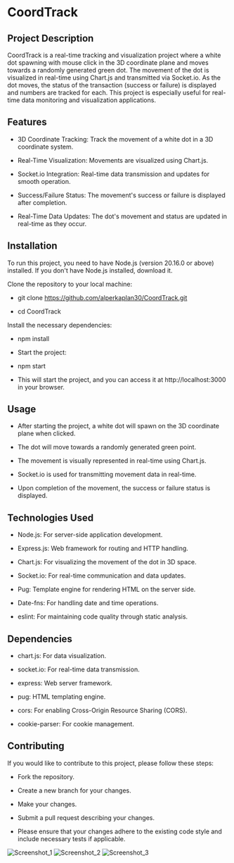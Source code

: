 # CoordTrack

## Project Description

CoordTrack is a real-time tracking and visualization project where a white dot spawning with mouse click in the 3D coordinate plane and moves towards a randomly generated green dot. The movement of the dot is visualized in real-time using Chart.js and transmitted via Socket.io. As the dot moves, the status of the transaction (success or failure) is displayed and numbers are tracked for each. This project is especially useful for real-time data monitoring and visualization applications.

## Features

- 3D Coordinate Tracking: Track the movement of a white dot in a 3D coordinate system.

- Real-Time Visualization: Movements are visualized using Chart.js.

- Socket.io Integration: Real-time data transmission and updates for smooth operation.

- Success/Failure Status: The movement's success or failure is displayed after completion.

- Real-Time Data Updates: The dot's movement and status are updated in real-time as they occur.

## Installation

To run this project, you need to have Node.js (version 20.16.0 or above) installed. If you don't have Node.js installed, download it.

Clone the repository to your local machine:

- git clone https://github.com/alperkaplan30/CoordTrack.git

- cd CoordTrack

Install the necessary dependencies:

- npm install

- Start the project:

- npm start

- This will start the project, and you can access it at http://localhost:3000 in your browser.

## Usage

- After starting the project, a white dot will spawn on the 3D coordinate plane when clicked.

- The dot will move towards a randomly generated green point.

- The movement is visually represented in real-time using Chart.js.

- Socket.io is used for transmitting movement data in real-time.

- Upon completion of the movement, the success or failure status is displayed.

## Technologies Used

- Node.js: For server-side application development.

- Express.js: Web framework for routing and HTTP handling.

- Chart.js: For visualizing the movement of the dot in 3D space.

- Socket.io: For real-time communication and data updates.

- Pug: Template engine for rendering HTML on the server side.

- Date-fns: For handling date and time operations.

- eslint: For maintaining code quality through static analysis.

## Dependencies

- chart.js: For data visualization.

- socket.io: For real-time data transmission.

- express: Web server framework.

- pug: HTML templating engine.

- cors: For enabling Cross-Origin Resource Sharing (CORS).

- cookie-parser: For cookie management.

## Contributing

If you would like to contribute to this project, please follow these steps:

- Fork the repository.

- Create a new branch for your changes.

- Make your changes.

- Submit a pull request describing your changes.

- Please ensure that your changes adhere to the existing code style and include necessary tests if applicable.

![Screenshot_1](https://github.com/user-attachments/assets/e3cbcc3b-fdea-43c7-9074-e69fa85cabf3)
![Screenshot_2](https://github.com/user-attachments/assets/78dc82f7-6848-4f76-a257-40bed2e5869d)
![Screenshot_3](https://github.com/user-attachments/assets/e245ea76-7fb5-4bc4-b46b-33c9f9f966f0)


